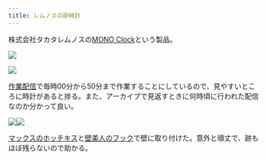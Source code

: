 ```yaml
---
title: レムノスの掛時計
---
```

株式会社タカタレムノスの[MONO Clock](https://www.amazon.co.jp/dp/B004UIT8BK)という製品。

![](https://lh3.googleusercontent.com/_N1GbYXoC1i0zPLvLhjbac21jxVFr3QwPQsfVgfys7o6OZDPZ3TaKwCpqeNKuIsscs5oA-KB1Uy1_ZKn7gRp3Dxx334-JUVADPlJUzTlOuvqug43CUa8-YKWOHVbx7t0RWuEu0GNoe0l59MowFDUjg)

![](https://lh6.googleusercontent.com/WBEESvFPlI6e0p0PX13252g_396kHuMcLwojRqGfpmoEA0hWF4_n-W6z0I7nX43zGJJNHF9K_howfLRwq36G6eRQ3jRbhdh_9UdeJzAv041mY3YWYtQigeR5UhiVNGOPl9coOzXBeYAl_7PeHR6I1Q)

[作業配信](https://www.youtube.com/channel/UC5s-KpSDGzxWPWNv94PnJHw)で毎時00分から50分まで作業することにしているので、見やすいところに時計があると捗る。また、アーカイブで見返すときに何時頃に行われた配信なのか分かって良い。

![](https://lh6.googleusercontent.com/Yj6yMGeaT_0t74jfdFqbOj4dciVwAdZsTbpZimeO16XXoQgYY9qPbVGKhUy4TAAQr9-MZOEps4fn3MMpiWjBpXmwphkOmTiCDNjn2_fBCNFvwPNy1OUFSzRc0EPtjElKss-2iDuuMYWpMshgMfpTWA)![](https://lh3.googleusercontent.com/9XvI0KlB5Ojw-LH-vWFMKX63nNj6n8dserE8rEP3p7q9FpbyvlOsg3Mm0Yrc88Dd7hHobAXIzIClGYfXNC8I2qTaKqYAAzjG0RMYV8txKz-dk7KMx2uVER6-bZ5iwae3GdM7PqMY3VmLMdoF84iBxw)

[マックスのホッチキス](https://www.amazon.co.jp/dp/B000O9WRWG)と[壁美人のフック](https://www.amazon.co.jp/dp/B00CU78TDG)で壁に取り付けた。意外と頑丈で、跡もほぼ残らないので助かる。
